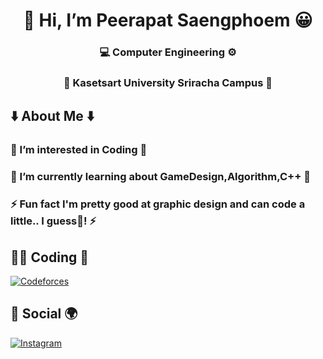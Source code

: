 <h1 align="center"> 👋 Hi, I’m Peerapat Saengphoem 😀</h1>

<h3 align="center">💻 Computer Engineering ⚙️</h3>
<h3 align="center">🌳 Kasetsart University Sriracha Campus 🍃</h3>

<h2>⬇️ About Me ⬇️ </h2>
<h3> 👀 I’m interested in Coding 👀 </h3>
<h3> 🌱 I’m currently learning about GameDesign,Algorithm,C++ 🌱  </h3>
<h3> ⚡ Fun fact I'm pretty good at graphic design and can code a little.. I guess🤣! ⚡ </h3>

<h2> 👨‍💻 Coding 👾 </h2>

[![Codeforces](https://img.shields.io/badge/Codeforces-%23E4405F.svg?logo=Codeforces&logoColor=white)](https://codeforces.com/profile/PPEACH)

<h2> 📱 Social 🌍 </h2>

[![Instagram](https://img.shields.io/badge/Instagram-%23E4405F.svg?logo=Instagram&logoColor=white)](https://www.instagram.com/_.peepathz._/)
